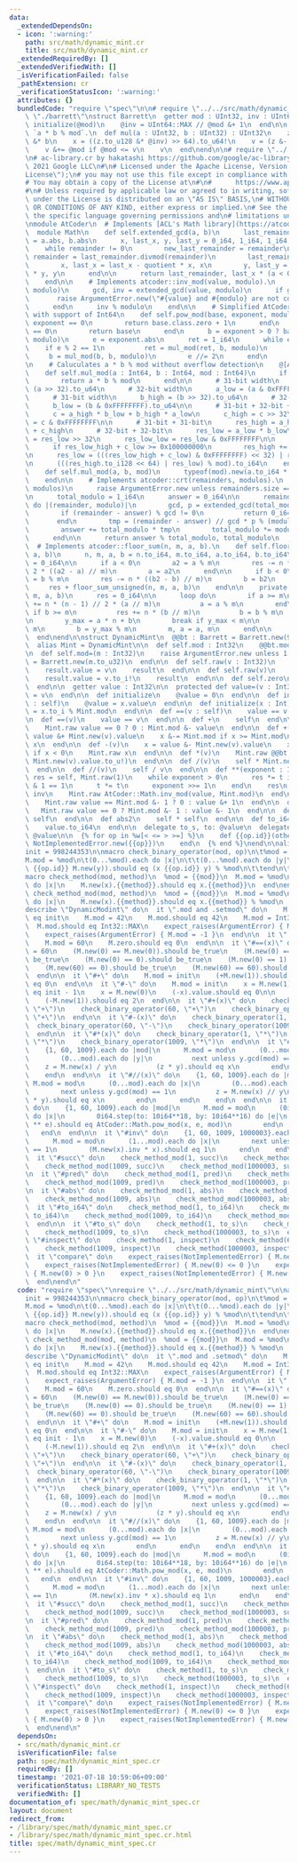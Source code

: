 ```yaml
---
data:
  _extendedDependsOn:
  - icon: ':warning:'
    path: src/math/dynamic_mint.cr
    title: src/math/dynamic_mint.cr
  _extendedRequiredBy: []
  _extendedVerifiedWith: []
  _isVerificationFailed: false
  _pathExtension: cr
  _verificationStatusIcon: ':warning:'
  attributes: {}
  bundledCode: "require \"spec\"\n\n# require \"../../src/math/dynamic_mint\"\n# require\
    \ \"./barrett\"\nstruct Barrett\n  getter mod : UInt32, inv : UInt64\n\n  def\
    \ initialize(@mod)\n    @inv = UInt64::MAX // @mod &+ 1\n  end\n\n  # Caluclates\
    \ `a * b % mod`.\n  def mul(a : UInt32, b : UInt32) : UInt32\n    z = a.to_u64\
    \ &* b\n    x = ((z.to_u128 &* @inv) >> 64).to_u64!\n    v = (z &- x &* @mod).to_u32!\n\
    \    v &+= @mod if @mod <= v\n    v\n  end\nend\n\n# require \"../../atcoder/src/Math\"\
    \n# ac-library.cr by hakatashi https://github.com/google/ac-library.cr\n#\n# Copyright\
    \ 2021 Google LLC\n#\n# Licensed under the Apache License, Version 2.0 (the \"\
    License\");\n# you may not use this file except in compliance with the License.\n\
    # You may obtain a copy of the License at\n#\n#      https://www.apache.org/licenses/LICENSE-2.0\n\
    #\n# Unless required by applicable law or agreed to in writing, software\n# distributed\
    \ under the License is distributed on an \"AS IS\" BASIS,\n# WITHOUT WARRANTIES\
    \ OR CONDITIONS OF ANY KIND, either express or implied.\n# See the License for\
    \ the specific language governing permissions and\n# limitations under the License.\n\
    \nmodule AtCoder\n  # Implements [ACL's Math library](https://atcoder.github.io/ac-library/master/document_en/math.html)\n\
    \  module Math\n    def self.extended_gcd(a, b)\n      last_remainder, remainder\
    \ = a.abs, b.abs\n      x, last_x, y, last_y = 0_i64, 1_i64, 1_i64, 0_i64\n  \
    \    while remainder != 0\n        new_last_remainder = remainder\n        quotient,\
    \ remainder = last_remainder.divmod(remainder)\n        last_remainder = new_last_remainder\n\
    \        x, last_x = last_x - quotient * x, x\n        y, last_y = last_y - quotient\
    \ * y, y\n      end\n\n      return last_remainder, last_x * (a < 0 ? -1 : 1)\n\
    \    end\n\n    # Implements atcoder::inv_mod(value, modulo).\n    def self.inv_mod(value,\
    \ modulo)\n      gcd, inv = extended_gcd(value, modulo)\n      if gcd != 1\n \
    \       raise ArgumentError.new(\"#{value} and #{modulo} are not coprime\")\n\
    \      end\n      inv % modulo\n    end\n\n    # Simplified AtCoder::Math.pow_mod\
    \ with support of Int64\n    def self.pow_mod(base, exponent, modulo)\n      if\
    \ exponent == 0\n        return base.class.zero + 1\n      end\n      if base\
    \ == 0\n        return base\n      end\n      b = exponent > 0 ? base : inv_mod(base,\
    \ modulo)\n      e = exponent.abs\n      ret = 1_i64\n      while e > 0\n    \
    \    if e % 2 == 1\n          ret = mul_mod(ret, b, modulo)\n        end\n   \
    \     b = mul_mod(b, b, modulo)\n        e //= 2\n      end\n      ret\n    end\n\
    \n    # Caluculates a * b % mod without overflow detection\n    @[AlwaysInline]\n\
    \    def self.mul_mod(a : Int64, b : Int64, mod : Int64)\n      if mod < Int32::MAX\n\
    \        return a * b % mod\n      end\n\n      # 31-bit width\n      a_high =\
    \ (a >> 32).to_u64\n      # 32-bit width\n      a_low = (a & 0xFFFFFFFF).to_u64\n\
    \      # 31-bit width\n      b_high = (b >> 32).to_u64\n      # 32-bit width\n\
    \      b_low = (b & 0xFFFFFFFF).to_u64\n\n      # 31-bit + 32-bit + 1-bit = 64-bit\n\
    \      c = a_high * b_low + b_high * a_low\n      c_high = c >> 32\n      c_low\
    \ = c & 0xFFFFFFFF\n\n      # 31-bit + 31-bit\n      res_high = a_high * b_high\
    \ + c_high\n      # 32-bit + 32-bit\n      res_low = a_low * b_low\n      res_low_high\
    \ = res_low >> 32\n      res_low_low = res_low & 0xFFFFFFFF\n\n      # Overflow\n\
    \      if res_low_high + c_low >= 0x100000000\n        res_high += 1\n      end\n\
    \n      res_low = (((res_low_high + c_low) & 0xFFFFFFFF) << 32) | res_low_low\n\
    \n      (((res_high.to_i128 << 64) | res_low) % mod).to_i64\n    end\n\n    @[AlwaysInline]\n\
    \    def self.mul_mod(a, b, mod)\n      typeof(mod).new(a.to_i64 * b % mod)\n\
    \    end\n\n    # Implements atcoder::crt(remainders, modulos).\n    def self.crt(remainders,\
    \ modulos)\n      raise ArgumentError.new unless remainders.size == modulos.size\n\
    \n      total_modulo = 1_i64\n      answer = 0_i64\n\n      remainders.zip(modulos).each\
    \ do |(remainder, modulo)|\n        gcd, p = extended_gcd(total_modulo, modulo)\n\
    \        if (remainder - answer) % gcd != 0\n          return 0_i64, 0_i64\n \
    \       end\n        tmp = (remainder - answer) // gcd * p % (modulo // gcd)\n\
    \        answer += total_modulo * tmp\n        total_modulo *= modulo // gcd\n\
    \      end\n\n      return answer % total_modulo, total_modulo\n    end\n\n  \
    \  # Implements atcoder::floor_sum(n, m, a, b).\n    def self.floor_sum(n, m,\
    \ a, b)\n      n, m, a, b = n.to_i64, m.to_i64, a.to_i64, b.to_i64\n      res\
    \ = 0_i64\n\n      if a < 0\n        a2 = a % m\n        res -= n * (n - 1) //\
    \ 2 * ((a2 - a) // m)\n        a = a2\n      end\n\n      if b < 0\n        b2\
    \ = b % m\n        res -= n * ((b2 - b) // m)\n        b = b2\n      end\n\n \
    \     res + floor_sum_unsigned(n, m, a, b)\n    end\n\n    private def self.floor_sum_unsigned(n,\
    \ m, a, b)\n      res = 0_i64\n\n      loop do\n        if a >= m\n          res\
    \ += n * (n - 1) // 2 * (a // m)\n          a = a % m\n        end\n\n       \
    \ if b >= m\n          res += n * (b // m)\n          b = b % m\n        end\n\
    \n        y_max = a * n + b\n        break if y_max < m\n\n        n = y_max //\
    \ m\n        b = y_max % m\n        m, a = a, m\n      end\n\n      res\n    end\n\
    \  end\nend\n\nstruct DynamicMint\n  @@bt : Barrett = Barrett.new(998244353u32)\n\
    \  alias Mint = DynamicMint\n\n  def self.mod : Int32\n    @@bt.mod.to_i\n  end\n\
    \n  def self.mod=(m : Int32)\n    raise ArgumentError.new unless 1 <= m\n    @@bt\
    \ = Barrett.new(m.to_u32)\n  end\n\n  def self.raw(v : Int32)\n    result = Mint.new\n\
    \    result.value = v\n    result\n  end\n\n  def self.raw(v)\n    result = Mint.new\n\
    \    result.value = v.to_i!\n    result\n  end\n\n  def self.zero\n    Mint.new\n\
    \  end\n\n  getter value : Int32\n\n  protected def value=(v : Int32)\n    @value\
    \ = v\n  end\n\n  def initialize\n    @value = 0\n  end\n\n  def initialize(x\
    \ : self)\n    @value = x.value\n  end\n\n  def initialize(x : Int)\n    @value\
    \ = x.to_i % Mint.mod\n  end\n\n  def ==(v : self)\n    value == v.value\n  end\n\
    \n  def ==(v)\n    value == v\n  end\n\n  def +\n    self\n  end\n\n  def -\n\
    \    Mint.raw value == 0 ? 0 : Mint.mod &- value\n  end\n\n  def +(v)\n    x =\
    \ value &+ Mint.new(v).value\n    x &-= Mint.mod if x >= Mint.mod\n    Mint.raw\
    \ x\n  end\n\n  def -(v)\n    x = value &- Mint.new(v).value\n    x &+= Mint.mod\
    \ if x < 0\n    Mint.raw x\n  end\n\n  def *(v)\n    Mint.raw @@bt.mul(value.to_u!,\
    \ Mint.new(v).value.to_u!)\n  end\n\n  def /(v)\n    self * Mint.new(v).inv\n\
    \  end\n\n  def //(v)\n    self / v\n  end\n\n  def **(exponent : Int)\n    t,\
    \ res = self, Mint.raw(1)\n    while exponent > 0\n      res *= t if exponent\
    \ & 1 == 1\n      t *= t\n      exponent >>= 1\n    end\n    res\n  end\n\n  def\
    \ inv\n    Mint.raw AtCoder::Math.inv_mod(value, Mint.mod)\n  end\n\n  def succ\n\
    \    Mint.raw value == Mint.mod &- 1 ? 0 : value &+ 1\n  end\n\n  def pred\n \
    \   Mint.raw value == 0 ? Mint.mod &- 1 : value &- 1\n  end\n\n  def abs\n   \
    \ self\n  end\n\n  def abs2\n    self * self\n  end\n\n  def to_i64 : Int64\n\
    \    value.to_i64\n  end\n\n  delegate to_s, to: @value\n  delegate inspect, to:\
    \ @value\n\n  {% for op in %w[< <= > >=] %}\n    def {{op.id}}(other)\n      raise\
    \ NotImplementedError.new({{op}})\n    end\n  {% end %}\nend\n\nalias M = DynamicMint\n\
    init = 998244353\n\nmacro check_binary_operator(mod, op)\n\t%mod = {{mod}}\n\t\
    M.mod = %mod\n\t(0...%mod).each do |x|\n\t\t(0...%mod).each do |y|\n\t\t\t(M.new(x)\
    \ {{op.id}} M.new(y)).should eq (x {{op.id}} y) % %mod\n\t\tend\n\tend\nend\n\n\
    macro check_method(mod, method)\n  %mod = {{mod}}\n  M.mod = %mod\n  (0...%mod).each\
    \ do |x|\n    M.new(x).{{method}}.should eq x.{{method}}\n  end\nend\n\nmacro\
    \ check_method_mod(mod, method)\n  %mod = {{mod}}\n  M.mod = %mod\n  (0...%mod).each\
    \ do |x|\n    M.new(x).{{method}}.should eq x.{{method}} % %mod\n  end\nend\n\n\
    describe \"DynamicModint\" do\n  it \".mod and .setmod\" do\n    M.mod.should\
    \ eq init\n    M.mod = 42\n    M.mod.should eq 42\n    M.mod = Int32::MAX\n  \
    \  M.mod.should eq Int32::MAX\n    expect_raises(ArgumentError) { M.mod = 0 }\n\
    \    expect_raises(ArgumentError) { M.mod = -1 }\n  end\n\n  it \".zero\" do\n\
    \    M.mod = 60\n    M.zero.should eq 0\n  end\n\n  it \"#==(x)\" do\n    M.mod\
    \ = 60\n    (M.new(0) == M.new(0)).should be_true\n    (M.new(0) == M.new(60)).should\
    \ be_true\n    (M.new(0) == 0).should be_true\n    (M.new(0) == 1).should be_false\n\
    \    (M.new(60) == 0).should be_true\n    (M.new(60) == 60).should be_false\n\
    \  end\n\n  it \"#+\" do\n    M.mod = init\n    (+M.new(1)).should eq 1\n    (+M.new(init)).should\
    \ eq 0\n  end\n\n  it \"#-\" do\n    M.mod = init\n    x = M.new(1)\n    (-x).should\
    \ eq init - 1\n    x = M.new(0)\n    (-x).value.should eq 0\n\n    M.mod = 3\n\
    \    (-M.new(1)).should eq 2\n  end\n\n  it \"#+(x)\" do\n    check_binary_operator(1,\
    \ \"+\")\n    check_binary_operator(60, \"+\")\n    check_binary_operator(1009,\
    \ \"+\")\n  end\n\n  it \"#-(x)\" do\n    check_binary_operator(1, \"-\")\n  \
    \  check_binary_operator(60, \"-\")\n    check_binary_operator(1009, \"-\")\n\
    \  end\n\n  it \"#*(x)\" do\n    check_binary_operator(1, \"*\")\n    check_binary_operator(60,\
    \ \"*\")\n    check_binary_operator(1009, \"*\")\n  end\n\n  it \"#/(x)\" do\n\
    \    {1, 60, 1009}.each do |mod|\n      M.mod = mod\n      (0...mod).each do |x|\n\
    \        (0...mod).each do |y|\n          next unless y.gcd(mod) == 1\n      \
    \    z = M.new(x) / y\n          (z * y).should eq x\n        end\n      end\n\
    \    end\n  end\n\n  it \"#//(x)\" do\n    {1, 60, 1009}.each do |mod|\n     \
    \ M.mod = mod\n      (0...mod).each do |x|\n        (0...mod).each do |y|\n  \
    \        next unless y.gcd(mod) == 1\n          z = M.new(x) // y\n          (z\
    \ * y).should eq x\n        end\n      end\n    end\n  end\n\n  it \"#**(x)\"\
    \ do\n    {1, 60, 1009}.each do |mod|\n      M.mod = mod\n      (0i64...mod.to_i64).each\
    \ do |x|\n        0i64.step(to: 10i64**18, by: 10i64**16) do |e|\n          (M.new(x)\
    \ ** e).should eq AtCoder::Math.pow_mod(x, e, mod)\n        end\n      end\n \
    \   end\n  end\n\n  it \"#inv\" do\n    {1, 60, 1009, 1000003}.each do |mod|\n\
    \      M.mod = mod\n      (1...mod).each do |x|\n        next unless x.gcd(mod)\
    \ == 1\n        (M.new(x).inv * x).should eq 1\n      end\n    end\n  end\n\n\
    \  it \"#succ\" do\n    check_method_mod(1, succ)\n    check_method_mod(60, succ)\n\
    \    check_method_mod(1009, succ)\n    check_method_mod(1000003, succ)\n  end\n\
    \n  it \"#pred\" do\n    check_method_mod(1, pred)\n    check_method_mod(60, pred)\n\
    \    check_method_mod(1009, pred)\n    check_method_mod(1000003, pred)\n  end\n\
    \n  it \"#abs\" do\n    check_method_mod(1, abs)\n    check_method_mod(60, abs)\n\
    \    check_method_mod(1009, abs)\n    check_method_mod(1000003, abs)\n  end\n\n\
    \  it \"#to_i64\" do\n    check_method_mod(1, to_i64)\n    check_method_mod(60,\
    \ to_i64)\n    check_method_mod(1009, to_i64)\n    check_method_mod(1000003, to_i64)\n\
    \  end\n\n  it \"#to_s\" do\n    check_method(1, to_s)\n    check_method(60, to_s)\n\
    \    check_method(1009, to_s)\n    check_method(1000003, to_s)\n  end\n\n  it\
    \ \"#inspect\" do\n    check_method(1, inspect)\n    check_method(60, inspect)\n\
    \    check_method(1009, inspect)\n    check_method(1000003, inspect)\n  end\n\n\
    \  it \"compare\" do\n    expect_raises(NotImplementedError) { M.new(0) < 0 }\n\
    \    expect_raises(NotImplementedError) { M.new(0) <= 0 }\n    expect_raises(NotImplementedError)\
    \ { M.new(0) > 0 }\n    expect_raises(NotImplementedError) { M.new(0) >= 0 }\n\
    \  end\nend\n"
  code: "require \"spec\"\nrequire \"../../src/math/dynamic_mint\"\n\nalias M = DynamicMint\n\
    init = 998244353\n\nmacro check_binary_operator(mod, op)\n\t%mod = {{mod}}\n\t\
    M.mod = %mod\n\t(0...%mod).each do |x|\n\t\t(0...%mod).each do |y|\n\t\t\t(M.new(x)\
    \ {{op.id}} M.new(y)).should eq (x {{op.id}} y) % %mod\n\t\tend\n\tend\nend\n\n\
    macro check_method(mod, method)\n  %mod = {{mod}}\n  M.mod = %mod\n  (0...%mod).each\
    \ do |x|\n    M.new(x).{{method}}.should eq x.{{method}}\n  end\nend\n\nmacro\
    \ check_method_mod(mod, method)\n  %mod = {{mod}}\n  M.mod = %mod\n  (0...%mod).each\
    \ do |x|\n    M.new(x).{{method}}.should eq x.{{method}} % %mod\n  end\nend\n\n\
    describe \"DynamicModint\" do\n  it \".mod and .setmod\" do\n    M.mod.should\
    \ eq init\n    M.mod = 42\n    M.mod.should eq 42\n    M.mod = Int32::MAX\n  \
    \  M.mod.should eq Int32::MAX\n    expect_raises(ArgumentError) { M.mod = 0 }\n\
    \    expect_raises(ArgumentError) { M.mod = -1 }\n  end\n\n  it \".zero\" do\n\
    \    M.mod = 60\n    M.zero.should eq 0\n  end\n\n  it \"#==(x)\" do\n    M.mod\
    \ = 60\n    (M.new(0) == M.new(0)).should be_true\n    (M.new(0) == M.new(60)).should\
    \ be_true\n    (M.new(0) == 0).should be_true\n    (M.new(0) == 1).should be_false\n\
    \    (M.new(60) == 0).should be_true\n    (M.new(60) == 60).should be_false\n\
    \  end\n\n  it \"#+\" do\n    M.mod = init\n    (+M.new(1)).should eq 1\n    (+M.new(init)).should\
    \ eq 0\n  end\n\n  it \"#-\" do\n    M.mod = init\n    x = M.new(1)\n    (-x).should\
    \ eq init - 1\n    x = M.new(0)\n    (-x).value.should eq 0\n\n    M.mod = 3\n\
    \    (-M.new(1)).should eq 2\n  end\n\n  it \"#+(x)\" do\n    check_binary_operator(1,\
    \ \"+\")\n    check_binary_operator(60, \"+\")\n    check_binary_operator(1009,\
    \ \"+\")\n  end\n\n  it \"#-(x)\" do\n    check_binary_operator(1, \"-\")\n  \
    \  check_binary_operator(60, \"-\")\n    check_binary_operator(1009, \"-\")\n\
    \  end\n\n  it \"#*(x)\" do\n    check_binary_operator(1, \"*\")\n    check_binary_operator(60,\
    \ \"*\")\n    check_binary_operator(1009, \"*\")\n  end\n\n  it \"#/(x)\" do\n\
    \    {1, 60, 1009}.each do |mod|\n      M.mod = mod\n      (0...mod).each do |x|\n\
    \        (0...mod).each do |y|\n          next unless y.gcd(mod) == 1\n      \
    \    z = M.new(x) / y\n          (z * y).should eq x\n        end\n      end\n\
    \    end\n  end\n\n  it \"#//(x)\" do\n    {1, 60, 1009}.each do |mod|\n     \
    \ M.mod = mod\n      (0...mod).each do |x|\n        (0...mod).each do |y|\n  \
    \        next unless y.gcd(mod) == 1\n          z = M.new(x) // y\n          (z\
    \ * y).should eq x\n        end\n      end\n    end\n  end\n\n  it \"#**(x)\"\
    \ do\n    {1, 60, 1009}.each do |mod|\n      M.mod = mod\n      (0i64...mod.to_i64).each\
    \ do |x|\n        0i64.step(to: 10i64**18, by: 10i64**16) do |e|\n          (M.new(x)\
    \ ** e).should eq AtCoder::Math.pow_mod(x, e, mod)\n        end\n      end\n \
    \   end\n  end\n\n  it \"#inv\" do\n    {1, 60, 1009, 1000003}.each do |mod|\n\
    \      M.mod = mod\n      (1...mod).each do |x|\n        next unless x.gcd(mod)\
    \ == 1\n        (M.new(x).inv * x).should eq 1\n      end\n    end\n  end\n\n\
    \  it \"#succ\" do\n    check_method_mod(1, succ)\n    check_method_mod(60, succ)\n\
    \    check_method_mod(1009, succ)\n    check_method_mod(1000003, succ)\n  end\n\
    \n  it \"#pred\" do\n    check_method_mod(1, pred)\n    check_method_mod(60, pred)\n\
    \    check_method_mod(1009, pred)\n    check_method_mod(1000003, pred)\n  end\n\
    \n  it \"#abs\" do\n    check_method_mod(1, abs)\n    check_method_mod(60, abs)\n\
    \    check_method_mod(1009, abs)\n    check_method_mod(1000003, abs)\n  end\n\n\
    \  it \"#to_i64\" do\n    check_method_mod(1, to_i64)\n    check_method_mod(60,\
    \ to_i64)\n    check_method_mod(1009, to_i64)\n    check_method_mod(1000003, to_i64)\n\
    \  end\n\n  it \"#to_s\" do\n    check_method(1, to_s)\n    check_method(60, to_s)\n\
    \    check_method(1009, to_s)\n    check_method(1000003, to_s)\n  end\n\n  it\
    \ \"#inspect\" do\n    check_method(1, inspect)\n    check_method(60, inspect)\n\
    \    check_method(1009, inspect)\n    check_method(1000003, inspect)\n  end\n\n\
    \  it \"compare\" do\n    expect_raises(NotImplementedError) { M.new(0) < 0 }\n\
    \    expect_raises(NotImplementedError) { M.new(0) <= 0 }\n    expect_raises(NotImplementedError)\
    \ { M.new(0) > 0 }\n    expect_raises(NotImplementedError) { M.new(0) >= 0 }\n\
    \  end\nend\n"
  dependsOn:
  - src/math/dynamic_mint.cr
  isVerificationFile: false
  path: spec/math/dynamic_mint_spec.cr
  requiredBy: []
  timestamp: '2021-07-18 10:59:06+09:00'
  verificationStatus: LIBRARY_NO_TESTS
  verifiedWith: []
documentation_of: spec/math/dynamic_mint_spec.cr
layout: document
redirect_from:
- /library/spec/math/dynamic_mint_spec.cr
- /library/spec/math/dynamic_mint_spec.cr.html
title: spec/math/dynamic_mint_spec.cr
---
```

